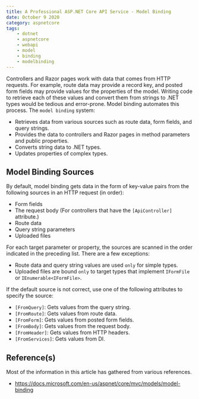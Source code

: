 ```yaml
---
title: A Professional ASP.NET Core API Service - Model Binding
date: October 9 2020
category: aspnetcore
tags:
    - dotnet
    - aspnetcore
    - webapi
    - model
    - binding
    - modelbinding
---
```


Controllers and Razor pages work with data that comes from HTTP requests. For example, route data may provide a record key, and posted form fields may provide values for the properties of the model. Writing code to retrieve each of these values and convert them from strings to .NET types would be tedious and error-prone. Model binding automates this process. The `model binding` system:

* Retrieves data from various sources such as route data, form fields, and query strings.
* Provides the data to controllers and Razor pages in method parameters and public properties.
* Converts string data to .NET types.
* Updates properties of complex types.

<!-- more -->

## Model Binding Sources

By default, model binding gets data in the form of key-value pairs from the following sources in an HTTP
request (in order):

* Form fields
* The request body (For controllers that have the `[ApiController]` attribute.)
* Route data
* Query string parameters
* Uploaded files

For each target parameter or property, the sources are scanned in the order indicated in the preceding list. There are a few exceptions:

* Route data and query string values are used `only` for simple types.
* Uploaded files are bound `only` to target types that implement `IFormFile` or `IEnumerable<IFormFile>`.

If the default source is not correct, use one of the following attributes to specify the source:

* `[FromQuery]`: Gets values from the query string.
* `[FromRoute]`: Gets values from route data.
* `[FromForm]`: Gets values from posted form fields.
* `[FromBody]`: Gets values from the request body.
* `[FromHeader]`: Gets values from HTTP headers.
* `[FromServices]`: Gets values from DI.

## Reference(s)

Most of the information in this article has gathered from various references.

* https://docs.microsoft.com/en-us/aspnet/core/mvc/models/model-binding